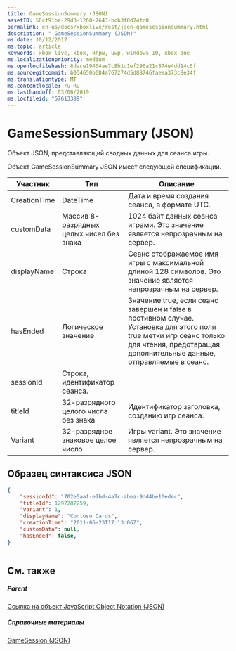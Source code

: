 ```yaml
---
title: GameSessionSummary (JSON)
assetID: 50cf91ba-29d3-1260-7643-bcb3f8d74fc0
permalink: en-us/docs/xboxlive/rest/json-gamesessionsummary.html
description: " GameSessionSummary (JSON)"
ms.date: 10/12/2017
ms.topic: article
keywords: xbox live, xbox, игры, uwp, windows 10, xbox one
ms.localizationpriority: medium
ms.openlocfilehash: 8dace19404ae7c8b1d1ef296a21c874e4dd14c6f
ms.sourcegitcommit: b034650b684a767274d5d88746faeea373c8e34f
ms.translationtype: MT
ms.contentlocale: ru-RU
ms.lasthandoff: 03/06/2019
ms.locfileid: "57613389"
---
```

# <a name="gamesessionsummary-json"></a>GameSessionSummary (JSON)
Объект JSON, представляющий сводных данных для сеанса игры. 
<a id="ID4EN"></a>

  
 
Объект GameSessionSummary JSON имеет следующей спецификации.
 
| Участник| Тип| Описание| 
| --- | --- | --- | 
| CreationTime| DateTime| Дата и время создания сеанса, в формате UTC. | 
| customData| Массив 8-разрядных целых чисел без знака| 1024 байт данных сеанса играми. Это значение является непрозрачным на сервер. | 
| displayName| Строка| Сеанс отображаемое имя игры с максимальной длиной 128 символов. Это значение является непрозрачным на сервер. | 
| hasEnded| Логическое значение| Значение true, если сеанс завершен и false в противном случае. Установка для этого поля true метки игр сеанс только для чтения, предотвращая дополнительные данные, отправляемые в сеанс. | 
| sessionId| Строка, идентификатор сеанса. | 
| titleId| 32-разрядного целого числа без знака| Идентификатор заголовка, созданию игр сеанса.| 
| Variant| 32-разрядное знаковое целое число| Игры variant. Это значение является непрозрачным на сервер.| 
  
<a id="ID4EID"></a>

 
## <a name="sample-json-syntax"></a>Образец синтаксиса JSON
 

```json
{
    "sessionId": "702e5aaf-e7bd-4a7c-abea-9dd4be10edec",
    "titleId": 1297287259,
    "variant": 1,
    "displayName": "Contoso Cards",
    "creationTime": "2011-06-23T17:13:06Z",
    "customData": null,
    "hasEnded": false,
}
    
```

  
<a id="ID4ERD"></a>

 
## <a name="see-also"></a>См. также
 
<a id="ID4ETD"></a>

 
##### <a name="parent"></a>Parent 

[Ссылка на объект JavaScript Object Notation (JSON)](atoc-xboxlivews-reference-json.md)

  
<a id="ID4E4D"></a>

 
##### <a name="reference"></a>Справочные материалы 

[GameSession (JSON)](json-gamesession.md)

   